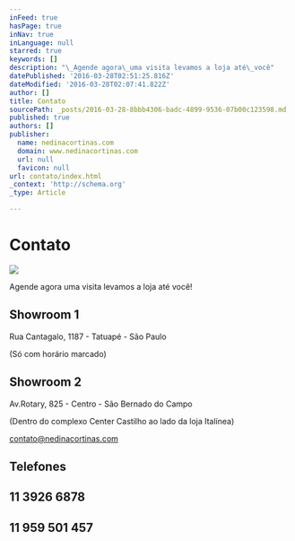 ```yaml
---
inFeed: true
hasPage: true
inNav: true
inLanguage: null
starred: true
keywords: []
description: "\_Agende agora\_u​ma visita levamos a loja até\_﻿você"
datePublished: '2016-03-28T02:51:25.816Z'
dateModified: '2016-03-28T02:07:41.822Z'
author: []
title: Contato
sourcePath: _posts/2016-03-28-8bbb4306-badc-4899-9536-07b00c123598.md
published: true
authors: []
publisher:
  name: nedinacortinas.com
  domain: www.nedinacortinas.com
  url: null
  favicon: null
url: contato/index.html
_context: 'http://schema.org'
_type: Article

---
```

# Contato
![](https://static.wixstatic.com/media/626711_721efd75285e4c05ba5fd968442a4cc4.jpg/v1/fill/w_456,h_348,al_c,q_80,usm_0.66_1.00_0.01/626711_721efd75285e4c05ba5fd968442a4cc4.jpg)

Agende agora u​ma visita levamos a loja até ﻿você!

## Showroom 1

Rua Cantagalo, 1187 - Tatuapé - São Paulo

(Só com horário marcado)

## Showroom 2

Av.Rotary, 825 - Centro - São Bernado do Campo

(Dentro do complexo Center Castilho ao lado da loja Italínea) 

contato@nedinacortinas.com

## Telefones

## 11 3926 6878

## 11 959 501 457